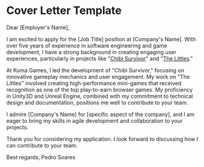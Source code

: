 # Cover Letter Template

Dear [Employer's Name],

I am excited to apply for the [Job Title] position at [Company's Name].
With over five years of experience in software engineering and game development,
I have a strong background in creating engaging user experiences, particularly
in projects like "[Chibi Survivor](https://chibi.gg/sso?app=survivor)"
and "[The Littles](https://playside.thelittles.io/arcade?near=portalFromArcadeToPlayside)."

At Kuma Games, I led the development of "Chibi Survivor," focusing on 
innovative gameplay mechanics and user engagement. My work on "The Littles"
involved creating high-performance mini-games that received recognition as 
one of the top play-to-earn browser games. My proficiency in Unity3D and 
Unreal Engine, combined with my commitment to technical design and 
documentation, positions me well to contribute to your team.

I admire [Company's Name] for [specific aspect of the company], 
and I am eager to bring my skills in agile development and collaboration 
to your projects.
 
Thank you for considering my application. 
I look forward to discussing how I can contribute to your team.

Best regards,
Pedro Soares
